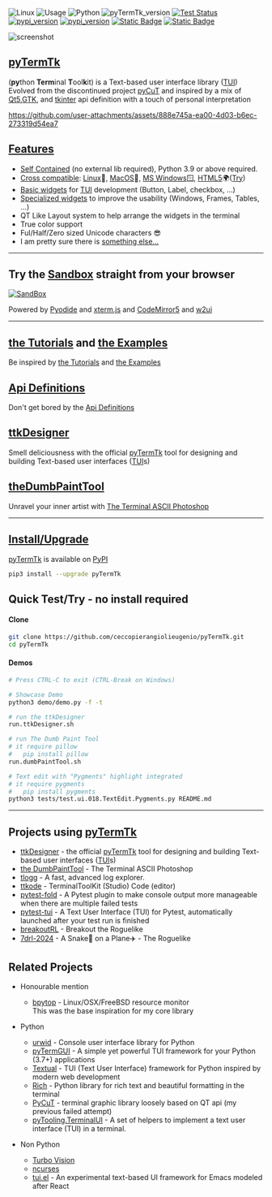 

![Linux](https://img.shields.io/badge/-Linux-grey?logo=linux)
![Usage](https://img.shields.io/badge/Usage-Terminal%20User%20Interface-yellow)
![Python](https://img.shields.io/badge/Python-v3.8%5E-green?logo=python)
![pyTermTk_version](https://img.shields.io/github/v/tag/ceccopierangiolieugenio/pyTermTk?label=version)
[![Test Status](https://img.shields.io/github/actions/workflow/status/ceccopierangiolieugenio/pyTermTk/testing.yml?branch=main&label=tests)](https://github.com/ceccopierangiolieugenio/pyTermTk/actions?query=workflow%3Atesting)
[![pypi_version](https://img.shields.io/pypi/v/pyTermTk?label=pypi)](https://pypi.org/project/pyTermTk)
[![pypi_version](https://img.shields.io/twitter/follow/Pier95886803?style=social&logo=twitter)](https://twitter.com/hashtag/pyTermTk?src=hashtag_click&f=live)
[![Static Badge](https://img.shields.io/badge/BlyeSky-pyTermTk-blue?logoColor=blue)](https://bsky.app/profile/piercecco.bsky.social)
[![Static Badge](https://img.shields.io/badge/Discord-pyTermTk-8A2BE2?logoColor=blue)](https://discord.gg/7E5DZdbw)


![screenshot](https://ceccopierangiolieugenio.github.io/binaryRepo/pyTermTk/images/pyTermTk.HERO.800.png)

## [pyTermTk](https://github.com/ceccopierangiolieugenio/pyTermTk)

(**py**thon **Term**inal **T**ool**k**it) is a Text-based user interface library ([TUI](https://en.wikipedia.org/wiki/Text-based_user_interface))
Evolved from the discontinued project [pyCuT](https://github.com/ceccopierangiolieugenio/pyCuT)
and inspired by a mix of [Qt5](https://www.riverbankcomputing.com/static/Docs/PyQt5/),[GTK](https://pygobject.readthedocs.io/en/latest/), and [tkinter](https://docs.python.org/3/library/tkinter.html) api definition with a touch of personal interpretation

https://github.com/user-attachments/assets/888e745a-ea00-4d03-b6ec-273319d54ea7

## [Features](https://ceccopierangiolieugenio.github.io/pyTermTk-Docs/info/features/index.html)
- [Self Contained](https://ceccopierangiolieugenio.github.io/pyTermTk-Docs/info/installing.html#copy-termtk-folder) (no external lib required), Python 3.9 or above required.
- [Cross compatible](https://ceccopierangiolieugenio.github.io/pyTermTk-Docs/info/features/crosscompatible.html): [Linux](https://en.wikipedia.org/wiki/Linux)🐧, [MacOS](https://en.wikipedia.org/wiki/MacOS)🍎, [MS Windows](https://en.wikipedia.org/wiki/Microsoft_Windows)🪟, [HTML5](https://en.wikipedia.org/wiki/HTML5)🌍([Try](https://ceccopierangiolieugenio.github.io/pyTermTk/sandbox/sandbox.html))
- [Basic widgets](https://ceccopierangiolieugenio.github.io/pyTermTk-Docs/info/features/widgets.html#base-widgets) for [TUI](https://en.wikipedia.org/wiki/Text-based_user_interface) development (Button, Label, checkbox, ...)
- [Specialized widgets](https://ceccopierangiolieugenio.github.io/pyTermTk-Docs/info/features/widgets.html#specialised-widgets) to improve the usability (Windows, Frames, Tables, ...)
- QT Like Layout system to help arrange the widgets in the terminal
- True color support
- Ful/Half/Zero sized Unicode characters 😎
- I am pretty sure there is [something else...](https://ceccopierangiolieugenio.github.io/pyTermTk-Docs/info/features/index.html)

---

## Try the [Sandbox](https://ceccopierangiolieugenio.github.io/pyTermTk/sandbox/sandbox.html) straight from your browser

[![SandBox](https://user-images.githubusercontent.com/8876552/206438915-fdc868b1-32e0-46e8-9e2c-e29f4a7a0e75.png)](https://ceccopierangiolieugenio.github.io/pyTermTk/sandbox/sandbox.html)

Powered by [Pyodide](https://pyodide.org/) and [xterm.js](https://xtermjs.org/) and [CodeMirror5](https://codemirror.net/5/) and [w2ui](https://w2ui.com/)

---

## [the Tutorials](https://github.com/ceccopierangiolieugenio/pyTermTk/tree/main/tutorial) and [the Examples](https://github.com/ceccopierangiolieugenio/pyTermTk/tree/main/tutorial/000-examples.rst)
Be inspired by [the Tutorials](https://github.com/ceccopierangiolieugenio/pyTermTk/tree/main/tutorial) and [the Examples](https://github.com/ceccopierangiolieugenio/pyTermTk/tree/main/tutorial/000-examples.rst)

## [Api Definitions](https://ceccopierangiolieugenio.github.io/pyTermTk-Docs/index.html#api-reference)
Don't get bored by the [Api Definitions](https://ceccopierangiolieugenio.github.io/pyTermTk-Docs/index.html#api-reference)

## [ttkDesigner](https://github.com/ceccopierangiolieugenio/pyTermTk/tree/main/tools/ttkDesigner)
Smell deliciousness with the official [pyTermTk](https://github.com/ceccopierangiolieugenio/pyTermTk) tool for designing and building Text-based user interfaces ([TUI](https://en.wikipedia.org/wiki/Text-based_user_interface)s)

## [theDumbPaintTool](https://github.com/ceccopierangiolieugenio/pyTermTk/tree/main/tools/dumbPaintTool)
Unravel your inner artist with [The Terminal ASCII Photoshop](https://ceccopierangiolieugenio.itch.io/dumb-paint-tool)

---

## [Install/Upgrade](https://ceccopierangiolieugenio.github.io/pyTermTk-Docs/info/installing.html)
[pyTermTk](https://github.com/ceccopierangiolieugenio/pyTermTk) is available on [PyPI](https://pypi.org/project/pyTermTk/)
```bash
pip3 install --upgrade pyTermTk
```

## Quick Test/Try - no install required

#### Clone
```bash
git clone https://github.com/ceccopierangiolieugenio/pyTermTk.git
cd pyTermTk
```

#### Demos
```bash
# Press CTRL-C to exit (CTRL-Break on Windows)

# Showcase Demo
python3 demo/demo.py -f -t

# run the ttkDesigner
run.ttkDesigner.sh

# run The Dumb Paint Tool
# it require pillow
#   pip install pillow
run.dumbPaintTool.sh

# Text edit with "Pygments" highlight integrated
# it require pygments
#   pip install pygments
python3 tests/test.ui.018.TextEdit.Pygments.py README.md
```

---

## Projects using [pyTermTk](https://github.com/ceccopierangiolieugenio/pyTermTk)
- [ttkDesigner](https://github.com/ceccopierangiolieugenio/pyTermTk/tree/main/tools/ttkDesigner) - the official [pyTermTk](https://github.com/ceccopierangiolieugenio/pyTermTk) tool for designing and building Text-based user interfaces ([TUI](https://en.wikipedia.org/wiki/Text-based_user_interface)s)
- [the DumbPaintTool](https://ceccopierangiolieugenio.itch.io/dumb-paint-tool) - The Terminal ASCII Photoshop
- [tlogg](https://github.com/ceccopierangiolieugenio/tlogg) - A fast, advanced log explorer.
- [ttkode](https://github.com/ceccopierangiolieugenio/ttkode) - TerminalToolKit (Studio) Code (editor)
- [pytest-fold](https://github.com/jeffwright13/pytest-fold) - A Pytest plugin to make console output more manageable when there are multiple failed tests
- [pytest-tui](https://github.com/jeffwright13/pytest-tui) - A Text User Interface (TUI) for Pytest, automatically launched after your test run is finished
- [breakoutRL](https://ceccopierangiolieugenio.itch.io/breakoutrl) - Breakout the Roguelike
- [7drl-2024](https://ceccopierangiolieugenio.itch.io/a-snake-on-a-plane) - A Snake🐍 on a Plane✈️ - The Roguelike

## Related Projects
- Honourable mention
  - [bpytop](https://github.com/aristocratos/bpytop) - Linux/OSX/FreeBSD resource monitor <br>
    This was the base inspiration for my core library

- Python
  - [urwid](https://github.com/urwid/urwid) - Console user interface library for Python
  - [pyTermGUI](https://github.com/bczsalba/pytermgui) - A simple yet powerful TUI framework for your Python (3.7+) applications
  - [Textual](https://github.com/Textualize/textual) - TUI (Text User Interface) framework for Python inspired by modern web development
  - [Rich](https://github.com/Textualize/rich) - Python library for rich text and beautiful formatting in the terminal
  - [PyCuT](https://github.com/ceccopierangiolieugenio/pyCuT) - terminal graphic library loosely based on QT api (my previous failed attempt)
  - [pyTooling.TerminalUI](https://github.com/pyTooling/pyTooling.TerminalUI) - A set of helpers to implement a text user interface (TUI) in a terminal.

- Non Python
  - [Turbo Vision](http://tvision.sourceforge.net)
  - [ncurses](https://en.wikipedia.org/wiki/Ncurses)
  - [tui.el](https://github.com/ebpa/tui.el) - An experimental text-based UI framework for Emacs modeled after React
